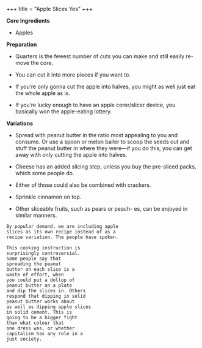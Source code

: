 +++
title = "Apple Slices Yes"
+++

**Core Ingredients**

- Apples

**Preparation**

- Quarters is the fewest number of cuts you can make and still easily re-
  move the core.

- You can cut it into more pieces if you want to.

- If you’re only gonna cut the apple into halves, you might as well just eat
  the whole apple as is.

- If you’re lucky enough to have an apple corer/slicer device, you basically
  won the apple-eating lottery.

**Variations**

- Spread with peanut butter in the ratio most
  appealing to you and consume. Or use a
  spoon or melon baller to scoop the seeds out
  and stuff the peanut butter in where they
  were—if you do this, you can get away with
  only cutting the apple into halves.

- Cheese has an added slicing step, unless you
  buy the pre-sliced packs, which some people
  do.

- Either of those could also be combined with
  crackers.

- Sprinkle cinnamon on top.

- Other sliceable fruits, such as pears or peach-
  es, can be enjoyed in similar manners.

```
By popular demand, we are including apple
slices as its own recipe instead of as a
recipe variation. The people have spoken.
```

```
This cooking instruction is
surprisingly controversial.
Some people say that
spreading the peanut
butter on each slice is a
waste of effort, when
you could put a dollop of
peanut butter on a plate
and dip the slices in. Others
respond that dipping in solid
peanut butter works about
as well as dipping apple slices
in solid cement. This is
going to be a bigger fight
than what colour that
one dress was, or whether
capitalism has any role in a
just society.
```
